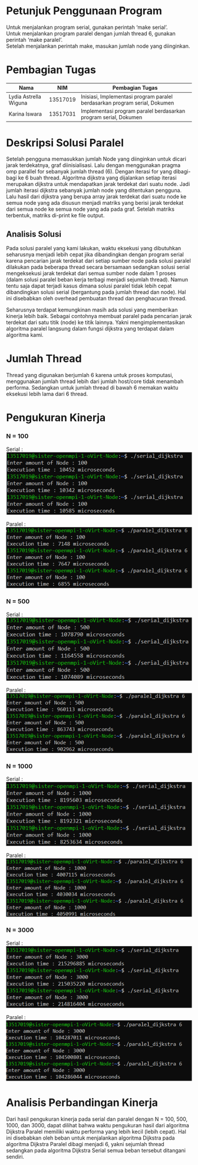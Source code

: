 # Petunjuk Penggunaan Program
Untuk menjalankan program serial, gunakan perintah ‘make serial’. <br>
Untuk menjalankan program paralel dengan jumlah thread 6, gunakan perintah ‘make paralel’. <br>
Setelah menjalankan perintah make, masukan jumlah node  yang diinginkan.

# Pembagian Tugas
| Nama | NIM | Pembagian Tugas |
| ------ | ------ | ------ |
| Lydia Astrella Wiguna | 13517019 | Inisiasi, Implementasi program paralel berdasarkan program serial, Dokumen |
| Karina Iswara | 13517031 | Implementasi program paralel berdasarkan program serial, Dokumen |

# Deskripsi Solusi Paralel
Setelah pengguna memasukkan jumlah Node yang diinginkan untuk dicari jarak terdekatnya, graf diinisialisasi. Lalu dengan menggunakan pragma omp parallel for sebanyak jumlah thread (6). Dengan iterasi for yang dibagi-bagi ke 6 buah thread. Algoritma dijkstra yang dijalankan setiap iterasi merupakan dijkstra untuk mendapatkan jarak terdekat dari suatu node. Jadi jumlah iterasi dijkstra sebanyak jumlah node yang ditentukan pengguna.  Lalu hasil dari dijkstra yang berupa array jarak terdekat dari suatu node ke semua node yang ada disusun menjadi matriks yang berisi jarak terdekat dari semua node ke semua node yang ada pada graf. Setelah matriks terbentuk, matriks di-print ke file output.

## Analisis Solusi
Pada solusi paralel yang kami lakukan, waktu eksekusi yang dibutuhkan seharusnya menjadi lebih cepat jika dibandingkan dengan program serial karena pencarian jarak terdekat dari setiap sumber node pada solusi paralel dilakukan pada beberapa thread secara bersamaan sedangkan solusi serial mengeksekusi jarak terdekat dari semua sumber node dalam 1 proses (dalam solusi paralel beban kerja terbagi menjadi sejumlah thread).  Namun tentu saja dapat terjadi kasus dimana solusi paralel tidak lebih cepat dibandingkan solusi serial (bergantung pada jumlah thread dan node). Hal ini disebabkan oleh overhead pembuatan thread dan penghacuran thread.

Seharusnya terdapat kemungkinan masih ada solusi yang memberikan kinerja lebih baik. Sebagai contohnya membuat paralel pada pencarian jarak terdekat dari satu titik (node) ke titik lainnya. Yakni mengimplementasikan algoritma paralel langsung dalam fungsi dijkstra yang terdapat dalam algoritma kami.

# Jumlah Thread
Thread yang digunakan berjumlah 6 karena untuk proses komputasi, menggunakan jumlah thread lebih dari jumlah host/core tidak menambah performa. Sedangkan untuk jumlah thread di bawah 6 memakan waktu eksekusi lebih lama dari 6 thread.

# Pengukuran Kinerja
### N = 100
Serial : <br>
![Serial-100](img/serial-100.png)


Paralel : <br>
![Paralel-100](img/paralel-100.png)


### N = 500
Serial : <br>
![Serial-500](img/serial-500.png)

Paralel : <br>
![Paralel-500](img/paralel-500.png)

### N = 1000
Serial : <br>
![Serial-1000](img/serial-1000.png)

Paralel : <br>
![Paralel-1000](img/paralel-1000.png)

### N = 3000
Serial : <br>
![Serial-3000](img/serial-3000.png)

Paralel : <br>
![Paralel-3000](img/paralel-3000.png)

# Analisis Perbandingan Kinerja
Dari hasil pengukuran kinerja pada serial dan paralel dengan N = 100, 500, 1000, dan 3000, dapat dilihat bahwa waktu pengukuran hasil dari algoritma Dijkstra Paralel memiliki waktu performa yang lebih kecil (lebih cepat). Hal ini disebabkan oleh beban untuk menjalankan algoritma Dijkstra pada algoritma Dijkstra Paralel dibagi menjadi 6, yakni sejumlah thread sedangkan pada algoritma Dijkstra Serial semua beban tersebut ditangani sendiri.
